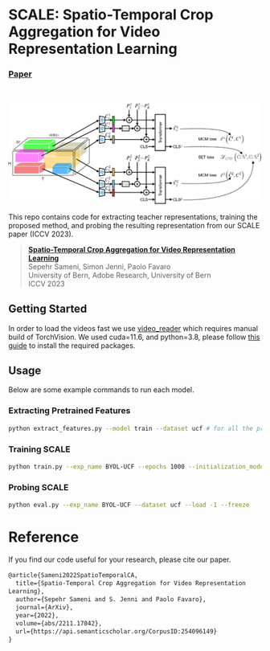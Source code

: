 # SCALE: Spatio-Temporal Crop Aggregation for Video Representation Learning

### [Paper](https://arxiv.org/abs/2211.17042)
<br>

![grid](./assets/method.png)

This repo contains code for extracting teacher representations, training the proposed method, and probing the resulting representation from our SCALE paper (ICCV 2023).

> [**Spatio-Temporal Crop Aggregation for Video Representation Learning**](https://arxiv.org/abs/2211.17042)<br>
> Sepehr Sameni, Simon Jenni, Paolo Favaro<br>
> University of Bern, Adobe Research, University of Bern<br>
> ICCV 2023

## Getting Started
In order to load the videos fast we use [video_reader](https://github.com/pytorch/vision#unstable-video-backend) which requires manual build of TorchVision. We used cuda=11.6, and python=3.8, please follow [this guide](installation.md) to install the required packages.

## Usage
Below are some example commands to run each model.

### Extracting Pretrained Features
```bash
python extract_features.py --model train --dataset ucf # for all the pretrained teachers
```

### Training SCALE
```bash
python train.py --exp_name BYOL-UCF --epochs 1000 --initialization_model byl --dataset ucf
```

### Probing SCALE
```bash
python eval.py --exp_name BYOL-UCF --dataset ucf --load -1 --freeze 
```

# Reference
If you find our code useful for your research, please cite our paper.
```
@article{Sameni2022SpatioTemporalCA,
  title={Spatio-Temporal Crop Aggregation for Video Representation Learning},
  author={Sepehr Sameni and S. Jenni and Paolo Favaro},
  journal={ArXiv},
  year={2022},
  volume={abs/2211.17042},
  url={https://api.semanticscholar.org/CorpusID:254096149}
}
```